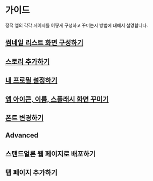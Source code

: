 가이드
====

정적 앱의 각각 페이지를 어떻게 구성하고 꾸미는지 방법에 대해서 설명합니다.

## [썸네일 리스트 화면 구성하기](thumbnail)
## [스토리 추가하기](story)
## [내 프로필 설정하기](profile)
## [앱 아이콘, 이름, 스플래시 화면 꾸미기](app)
## [폰트 변경하기](font)

Advanced
----
## 스탠드얼론 웹 페이지로 배포하기
## 탭 페이지 추가하기